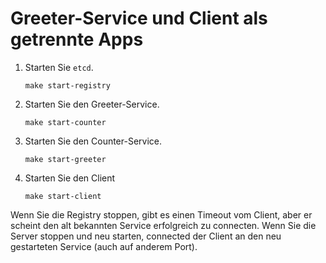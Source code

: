# Greeter-Service und Client als getrennte Apps

1. Starten Sie `etcd`.

   ```
   make start-registry
   ```

2. Starten Sie den Greeter-Service.

   ```
   make start-counter
   ```

3. Starten Sie den Counter-Service.

   ```
   make start-greeter
   ```

4. Starten Sie den Client

   ```
   make start-client
   ```

Wenn Sie die Registry stoppen, gibt es einen Timeout vom Client, aber er scheint den alt bekannten Service erfolgreich
zu connecten.
Wenn Sie die Server stoppen und neu starten, connected der Client an den neu gestarteten Service (auch auf anderem Port).
